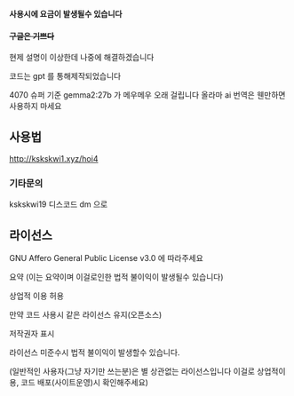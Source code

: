 **사용시에 요금이 발생될수 있습니다**

#### ~~구글은 기쁘다~~
현제 설명이 이상한데 나중에 해결하겠습니다

코드는 gpt 를 통해제작되었습니다

4070 슈퍼 기준 gemma2:27b 가 메우메우 오래 걸립니다 올라마 ai 번역은 웬만하면 사용하지 마세요

## 사용법
http://kskskwi1.xyz/hoi4

### 기타문의

kskskwi19 디스코드 dm 으로

## 라이선스
GNU Affero General Public License v3.0 에 따라주세요

요약 (이는 요약이며 이걸로인한 법적 불이익이 발생될수 있습니다)

상업적 이용 허용

만약 코드 사용시 같은 라이선스 유지(오픈소스)

저작권자 표시

라이선스 미준수시 법적 불이익이 발생할수 있습니다.

(일반적인 사용자(그냥 자기만 쓰는분)은 별 상관없는 라이선스입니다 이걸로 상업적이용, 코드 배포(사이트운영)시 확인해주세요)

